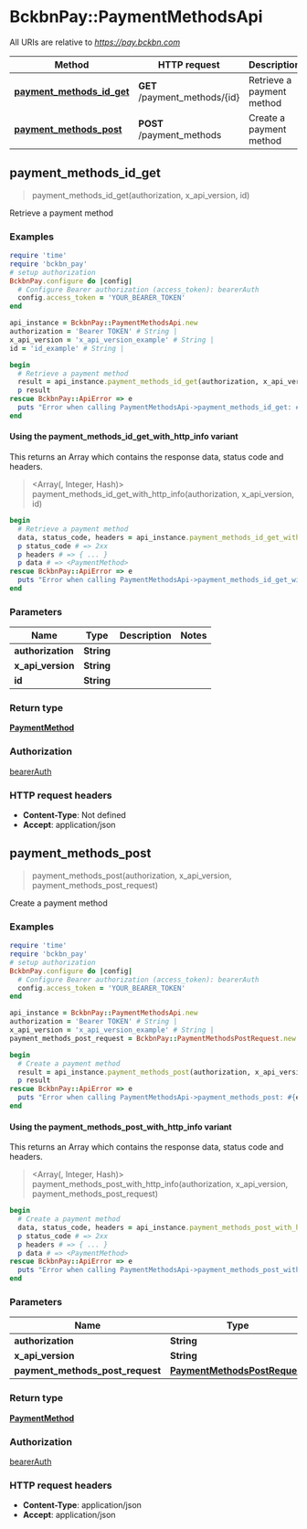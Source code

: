 # BckbnPay::PaymentMethodsApi

All URIs are relative to *https://pay.bckbn.com*

| Method | HTTP request | Description |
| ------ | ------------ | ----------- |
| [**payment_methods_id_get**](PaymentMethodsApi.md#payment_methods_id_get) | **GET** /payment_methods/{id} | Retrieve a payment method |
| [**payment_methods_post**](PaymentMethodsApi.md#payment_methods_post) | **POST** /payment_methods | Create a payment method |


## payment_methods_id_get

> <PaymentMethod> payment_methods_id_get(authorization, x_api_version, id)

Retrieve a payment method

### Examples

```ruby
require 'time'
require 'bckbn_pay'
# setup authorization
BckbnPay.configure do |config|
  # Configure Bearer authorization (access_token): bearerAuth
  config.access_token = 'YOUR_BEARER_TOKEN'
end

api_instance = BckbnPay::PaymentMethodsApi.new
authorization = 'Bearer TOKEN' # String | 
x_api_version = 'x_api_version_example' # String | 
id = 'id_example' # String | 

begin
  # Retrieve a payment method
  result = api_instance.payment_methods_id_get(authorization, x_api_version, id)
  p result
rescue BckbnPay::ApiError => e
  puts "Error when calling PaymentMethodsApi->payment_methods_id_get: #{e}"
end
```

#### Using the payment_methods_id_get_with_http_info variant

This returns an Array which contains the response data, status code and headers.

> <Array(<PaymentMethod>, Integer, Hash)> payment_methods_id_get_with_http_info(authorization, x_api_version, id)

```ruby
begin
  # Retrieve a payment method
  data, status_code, headers = api_instance.payment_methods_id_get_with_http_info(authorization, x_api_version, id)
  p status_code # => 2xx
  p headers # => { ... }
  p data # => <PaymentMethod>
rescue BckbnPay::ApiError => e
  puts "Error when calling PaymentMethodsApi->payment_methods_id_get_with_http_info: #{e}"
end
```

### Parameters

| Name | Type | Description | Notes |
| ---- | ---- | ----------- | ----- |
| **authorization** | **String** |  |  |
| **x_api_version** | **String** |  |  |
| **id** | **String** |  |  |

### Return type

[**PaymentMethod**](PaymentMethod.md)

### Authorization

[bearerAuth](../README.md#bearerAuth)

### HTTP request headers

- **Content-Type**: Not defined
- **Accept**: application/json


## payment_methods_post

> <PaymentMethod> payment_methods_post(authorization, x_api_version, payment_methods_post_request)

Create a payment method

### Examples

```ruby
require 'time'
require 'bckbn_pay'
# setup authorization
BckbnPay.configure do |config|
  # Configure Bearer authorization (access_token): bearerAuth
  config.access_token = 'YOUR_BEARER_TOKEN'
end

api_instance = BckbnPay::PaymentMethodsApi.new
authorization = 'Bearer TOKEN' # String | 
x_api_version = 'x_api_version_example' # String | 
payment_methods_post_request = BckbnPay::PaymentMethodsPostRequest.new # PaymentMethodsPostRequest | 

begin
  # Create a payment method
  result = api_instance.payment_methods_post(authorization, x_api_version, payment_methods_post_request)
  p result
rescue BckbnPay::ApiError => e
  puts "Error when calling PaymentMethodsApi->payment_methods_post: #{e}"
end
```

#### Using the payment_methods_post_with_http_info variant

This returns an Array which contains the response data, status code and headers.

> <Array(<PaymentMethod>, Integer, Hash)> payment_methods_post_with_http_info(authorization, x_api_version, payment_methods_post_request)

```ruby
begin
  # Create a payment method
  data, status_code, headers = api_instance.payment_methods_post_with_http_info(authorization, x_api_version, payment_methods_post_request)
  p status_code # => 2xx
  p headers # => { ... }
  p data # => <PaymentMethod>
rescue BckbnPay::ApiError => e
  puts "Error when calling PaymentMethodsApi->payment_methods_post_with_http_info: #{e}"
end
```

### Parameters

| Name | Type | Description | Notes |
| ---- | ---- | ----------- | ----- |
| **authorization** | **String** |  |  |
| **x_api_version** | **String** |  |  |
| **payment_methods_post_request** | [**PaymentMethodsPostRequest**](PaymentMethodsPostRequest.md) |  |  |

### Return type

[**PaymentMethod**](PaymentMethod.md)

### Authorization

[bearerAuth](../README.md#bearerAuth)

### HTTP request headers

- **Content-Type**: application/json
- **Accept**: application/json

